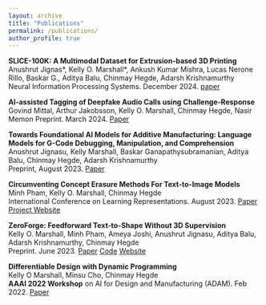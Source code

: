 ```yaml
---
layout: archive
title: "Publications"
permalink: /publications/
author_profile: true
---
```


**SLICE-100K: A Multimodal Dataset for Extrusion-based 3D Printing** <br> Anushrut Jignas\*, Kelly O. Marshall\*, Ankush Kumar Mishra, Lucas Nerone Rillo, Baskar G., Aditya Balu, Chinmay Hegde, Adarsh Krishnamurthy <br> Neural Information Processing Systems. December 2024. [paper](https://arxiv.org/abs/2407.04180)

**AI-assisted Tagging of Deepfake Audio Calls using Challenge-Response** <br> Govind Mittal, Arthur Jakobsson, Kelly O. Marshall, Chinmay Hegde, Nasir Memon
Preprint. March 2024. [Paper](https://arxiv.org/abs/2402.18085)

**Towards Foundational AI Models for Additive Manufacturing: Language Models for G-Code Debugging, Manipulation, and Comprehension** <br> Anushrut Jignasu, Kelly Marshall, Baskar Ganapathysubramanian, Aditya Balu, Chinmay Hegde, Adarsh Krishnamurthy <br> Preprint, August 2023. [Paper](https://arxiv.org/abs/2309.02465)

**Circumventing Concept Erasure Methods For Text-to-Image Models** <br> Minh Pham, Kelly O. Marshall, Chinmay Hegde <br> International Conference on Learning Representations. August 2023. [Paper](https://arxiv.org/abs/2308.01508) [Project Website](https://nyu-dice-lab.github.io/CCE/)

**ZeroForge: Feedforward Text-to-Shape Without 3D Supervision** <br> Kelly O. Marshall, Minh Pham, Ameya Joshi, Anushrut Jignasu, Aditya Balu, Adarsh Krishnamurthy, Chinmay Hegde <br> Preprint. June 2023. [Paper](https://arxiv.org/abs/2306.08183) [Code](https://github.com/Km3888/ZeroForge) [Website](https://nyu-dice-lab.github.io/ZeroForge)

**Differentiable Design with Dynamic Programming** <br> Kelly O Marshall, Minsu Cho, Chinmay Hegde <br> **AAAI 2022 Workshop** on AI for Design and Manufacturing (ADAM). Feb 2022. [Paper](https://chomd90.github.io/publications/ADAM.pdf)
